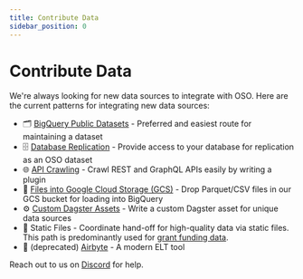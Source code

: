 ```yaml
---
title: Contribute Data
sidebar_position: 0
---
```


# Contribute Data

We're always looking for new data sources to integrate with OSO. Here are the current patterns for integrating new data sources:

- 🗂️ [BigQuery Public Datasets](./bigquery.md) - Preferred and easiest route for maintaining a dataset
- 🗄️ [Database Replication](./database.md) - Provide access to your database for replication as an OSO dataset
- 🌐 [API Crawling](./api-crawling/index.md) - Crawl REST and GraphQL APIs easily by writing a plugin
- 📁 [Files into Google Cloud Storage (GCS)](./gcs.md) - Drop Parquet/CSV files in our GCS bucket for loading into BigQuery
- ⚙️ [Custom Dagster Assets](./dagster.md) - Write a custom Dagster asset for unique data sources
- 📜 Static Files - Coordinate hand-off for high-quality data via static files. This path is
  predominantly used for [grant funding data](./funding-data.md).
- 🚫 (deprecated) [Airbyte](./airbyte.md) - A modern ELT tool

Reach out to us on [Discord](https://www.opensource.observer/discord) for help.
